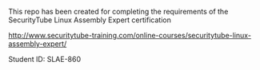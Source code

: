 This repo has been created for completing the requirements of the SecurityTube Linux Assembly Expert certification

http://www.securitytube-training.com/online-courses/securitytube-linux-assembly-expert/

Student ID: SLAE-860
